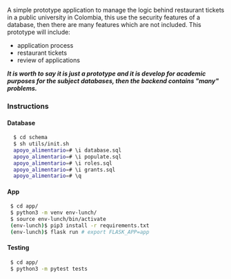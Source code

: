 A simple prototype application to manage the logic behind restaurant tickets in a public university in Colombia, this use the security features of a database, then there are many features which are not included. This prototype will include:

- application process
- restaurant tickets
- review of applications

***It is worth to say it is just a prototype and it is develop for academic purposes for the subject databases, then the backend contains "many" problems.***

### Instructions

#### Database
```sh
  $ cd schema
  $ sh utils/init.sh
  apoyo_alimentario=# \i database.sql
  apoyo_alimentario=# \i populate.sql
  apoyo_alimentario=# \i roles.sql
  apoyo_alimentario=# \i grants.sql
  apoyo_alimentario=# \q
```

#### App
```sh
 $ cd app/
 $ python3 -m venv env-lunch/
 $ source env-lunch/bin/activate
 (env-lunch)$ pip3 install -r requirements.txt
 (env-lunch)$ flask run # export FLASK_APP=app
```

#### Testing
```sh
 $ cd app/
 $ python3 -m pytest tests
```
